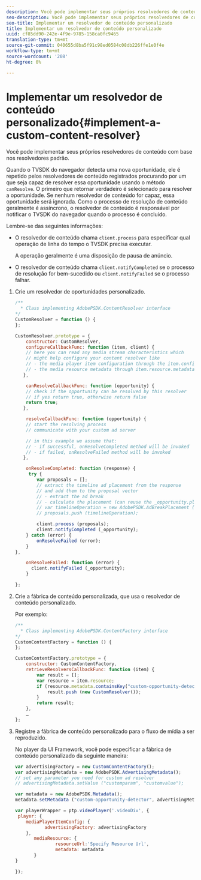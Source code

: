 ```yaml
---
description: Você pode implementar seus próprios resolvedores de conteúdo com base nos resolvedores padrão.
seo-description: Você pode implementar seus próprios resolvedores de conteúdo com base nos resolvedores padrão.
seo-title: Implementar um resolvedor de conteúdo personalizado
title: Implementar um resolvedor de conteúdo personalizado
uuid: cf85dd90-242e-4f9e-9785-158ca0fc9465
translation-type: tm+mt
source-git-commit: 040655d8ba5f91c98ed0584c08db226ffe1e0f4e
workflow-type: tm+mt
source-wordcount: '208'
ht-degree: 0%

---
```



# Implementar um resolvedor de conteúdo personalizado{#implement-a-custom-content-resolver}

Você pode implementar seus próprios resolvedores de conteúdo com base nos resolvedores padrão.

Quando o TVSDK do navegador detecta uma nova oportunidade, ele é repetido pelos resolvedores de conteúdo registrados procurando por um que seja capaz de resolver essa oportunidade usando o método `canResolve`. O primeiro que retornar verdadeiro é selecionado para resolver a oportunidade. Se nenhum resolvedor de conteúdo for capaz, essa oportunidade será ignorada. Como o processo de resolução de conteúdo geralmente é assíncrono, o resolvedor de conteúdo é responsável por notificar o TVSDK do navegador quando o processo é concluído.

Lembre-se das seguintes informações:

* O resolvedor de conteúdo chama `client.process` para especificar qual operação de linha do tempo o TVSDK precisa executar.

   A operação geralmente é uma disposição de pausa de anúncio.

* O resolvedor de conteúdo chama `client.notifyCompleted` se o processo de resolução for bem-sucedido ou `client.notifyFailed` se o processo falhar.

1. Crie um resolvedor de oportunidades personalizado.

   ```js
   /** 
     * Class implementing AdobePSDK.ContentResolver interface  
   */ 
   CustomResolver = function () { 
   }; 
   
   CustomResolver.prototype = { 
       constructor: CustomResolver, 
       configureCallbackFunc: function (item, client) { 
       // here you can read any media stream characteristics which 
       // might help configure your content resolver like 
       // - the media player item configuration through the item.config 
       // - the media resource metadata through item.resource.metadata 
      }, 
   
       canResolveCallbackFunc: function (opportunity) { 
       // check if the opportunity can be resolved by this resolver 
       // if yes return true, otherwise return false 
       return true; 
      }, 
   
       resolveCallbackFunc: function (opportunity) {         
       // start the resolving process 
       // communicate with your custom ad server 
   
       // in this example we assume that: 
       // - if successful, onResolveCompleted method will be invoked 
       // - if failed, onResolveFailed method will be invoked 
      }, 
   
       onResolveCompleted: function (response) { 
        try { 
           var proposals = []; 
           // extract the timeline ad placement from the response 
           // and add them to the proposal vector 
           // - extract the ad break 
           // - calculate the placement (can reuse the _opportunity.placement) 
           // var timelineOperation = new AdobePSDK.AdBreakPlacement (adBreak, placement); 
           // proposals.push (timelineOperation); 
   
           client.process (proposals); 
           client.notifyCompleted (_opportunity); 
       } catch (error) { 
           onResolveFailed (error); 
       } 
   }, 
   
       onResolveFailed: function (error) { 
         client.notifyFailed (_opportunity); 
       } 
   
   }; 
   ```

1. Crie a fábrica de conteúdo personalizada, que usa o resolvedor de conteúdo personalizado.

   Por exemplo:

   ```js
   /** 
     * Class implementing AdobePSDK.ContentFactory interface 
   */ 
   CustomContentFactory = function () { 
   }; 
   
   CustomContentFactory.prototype = { 
       constructor: CustomContentFactory, 
       retrieveResolversCallbackFunc: function (item) { 
           var result = []; 
           var resource = item.resource; 
           if (resource.metadata.containsKey("custom-opportunity-detector")) { 
               result.push (new CustomResolver()); 
           } 
           return result; 
       }, 
       … 
   }; 
   ```

1. Registre a fábrica de conteúdo personalizado para o fluxo de mídia a ser reproduzido.

   No player da UI Framework, você pode especificar a fábrica de conteúdo personalizado da seguinte maneira:

   ```js
   var advertisingFactory = new CustomContentFactory(); 
   var advertisingMetadata = new AdobePSDK.AdvertisingMetadata(); 
   // set any parameter you need for custom ad resolver 
   // advertisingMetadata.setValue ("customparam", "customvalue"); 
   
   var metadata = new AdobePSDK.Metadata(); 
   metadata.setMetadata ("custom-opportunity-detector", advertisingMetadata); 
   
   var playerWrapper = ptp.videoPlayer('.videoDiv', { 
    player: { 
       mediaPlayerItemConfig: { 
              advertisingFactory: advertisingFactory 
       }, 
          mediaResource: { 
                  resourceUrl:'Specify Resource Url', 
                  metadata: metadata 
          } 
   } 
   
   }); 
   ```

